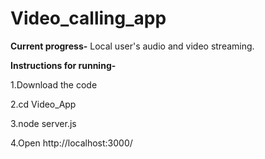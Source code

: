 # Video_calling_app
**Current progress-**
Local user's audio and video streaming.

**Instructions for running-**

1.Download the code

2.cd Video_App

3.node server.js

4.Open http://localhost:3000/
